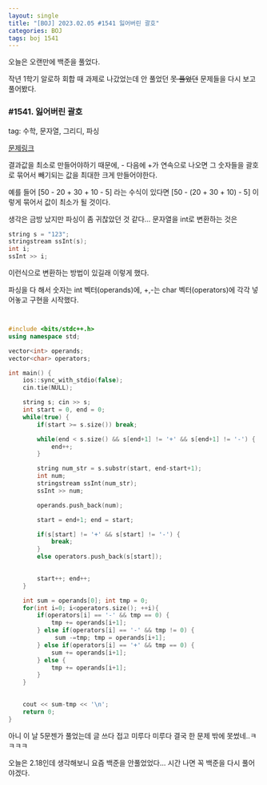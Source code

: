 ```yaml
---
layout: single
title: "[BOJ] 2023.02.05 #1541 잃어버린 괄호"
categories: BOJ
tags: boj 1541 
---
```


오늘은 오랜만에 백준을 풀었다.

작년 1학기 알로하 회합 때 과제로 나갔었는데 안 풀었던 ~~못 풀었던~~ 문제들을 다시 보고 풀어봤다.

### #1541. 잃어버린 괄호
tag: 수학, 문자열, 그리디, 파싱

[문제링크](https://www.acmicpc.net/problem/1541)

결과값을 최소로 만들어야하기 때문에, - 다음에 +가 연속으로 나오면 그 숫자들을 괄호로 묶어서 빼기되는 값을 최대한 크게 만들어야한다.

예를 들어 [50 - 20 + 30 + 10 - 5] 라는 수식이 있다면 [50 - (20 + 30 + 10) - 5] 이렇게 묶어서 값이 최소가 될 것이다.

생각은 금방 났지만 파싱이 좀 귀찮았던 것 같다... 문자열을 int로 변환하는 것은 

```cpp
string s = "123";
stringstream ssInt(s);
int i;
ssInt >> i;
```

이런식으로 변환하는 방법이 있길래 이렇게 했다.

파싱을 다 해서 숫자는 int 벡터(operands)에, +,-는 char 벡터(operators)에 각각 넣어놓고 구현을 시작했다.

```cpp


#include <bits/stdc++.h>
using namespace std;

vector<int> operands;
vector<char> operators;

int main() {
    ios::sync_with_stdio(false);
    cin.tie(NULL);

    string s; cin >> s;
    int start = 0, end = 0;
    while(true) {
        if(start >= s.size()) break;

        while(end < s.size() && s[end+1] != '+' && s[end+1] != '-') {
            end++;
        }

        string num_str = s.substr(start, end-start+1);
        int num;
        stringstream ssInt(num_str);
        ssInt >> num;

        operands.push_back(num);

        start = end+1; end = start;

        if(s[start] != '+' && s[start] != '-') {
            break;
        }
        else operators.push_back(s[start]);

        
        start++; end++;
    }

    int sum = operands[0]; int tmp = 0;
    for(int i=0; i<operators.size(); ++i){
        if(operators[i] == '-' && tmp == 0) {
            tmp += operands[i+1];
        } else if(operators[i] == '-' && tmp != 0) {
             sum -=tmp; tmp = operands[i+1]; 
        } else if(operators[i] == '+' && tmp == 0) {
            sum += operands[i+1];
        } else {
            tmp += operands[i+1];
        }
    }
 

    cout << sum-tmp << '\n';
    return 0;
}

```


아니 이 날 5문젠가 풀었는데 글 쓰다 접고 미루다 미루다 결국 한 문제 밖에 못썼네..ㅋㅋㅋㅋ

오늘은 2.18인데 생각해보니 요즘 백준을 안풀었었다... 시간 나면 꼭 백준을 다시 풀어야겠다.